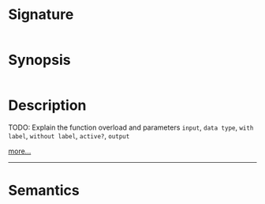 # Signature
```vikid-signature
```

# Synopsis
```vikid-synopsis
```

# Description
TODO: Explain the function overload and parameters `input`, `data type`, `with label`, `without label`, `active?`, `output`

[more...](active?)

----
# Semantics